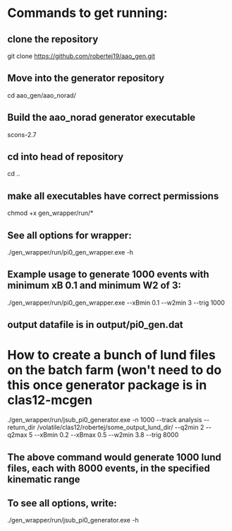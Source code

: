 # Commands to get running:
## clone the repository
git clone https://github.com/robertej19/aao_gen.git

## Move into the generator repository
cd aao_gen/aao_norad/

## Build the aao_norad generator executable
scons-2.7

## cd into head of repository
cd ..

## make all executables have correct permissions
chmod +x gen_wrapper/run/*

## See all options for wrapper:
./gen_wrapper/run/pi0_gen_wrapper.exe -h

## Example usage to generate 1000 events with minimum xB 0.1 and minimum W2 of 3:
./gen_wrapper/run/pi0_gen_wrapper.exe --xBmin 0.1 --w2min 3 --trig 1000  
## output datafile is in output/pi0_gen.dat


# How to create a bunch of lund files on the batch farm (won't need to do this once generator package is in clas12-mcgen
./gen_wrapper/run/jsub_pi0_generator.exe -n 1000 --track analysis --return_dir /volatile/clas12/robertej/some_output_lund_dir/ --q2min 2 --q2max 5 --xBmin 0.2 --xBmax 0.5 --w2min 3.8 --trig 8000
## The above command would generate 1000 lund files, each with 8000 events, in the specified kinematic range
## To see all options, write:
./gen_wrapper/run/jsub_pi0_generator.exe -h
